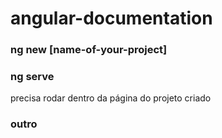 # angular-documentation

### ng new [name-of-your-project]

### ng serve 
precisa rodar dentro da página do projeto criado

### outro
